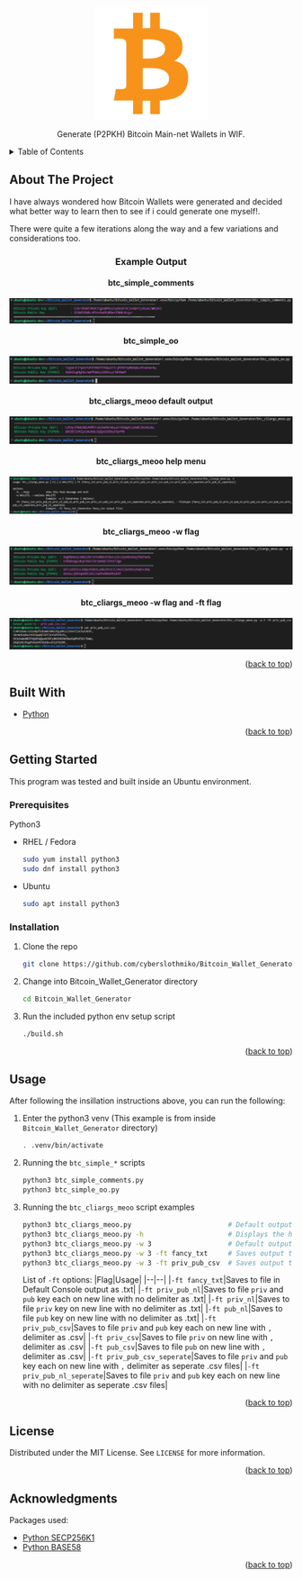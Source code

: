 <div id="top"></div>

<!-- PROJECT LOGO -->
<br />
<div align="center">
  <a href="https://github.com/CyberSlothMiko/Bitcoin_Wallet_Generator">
    <img src="images/Logo.png" alt="Logo" width="200" height="200">
  </a>
  <p align="center">
    Generate (P2PKH) Bitcoin Main-net Wallets in WIF.
  </p>
</div>



<!-- TABLE OF CONTENTS -->
<details>
  <summary>Table of Contents</summary>
  <ol>
    <li>
      <a href="#about-the-project">About The Project</a>
      <ul>
        <li><a href="#built-with">Built With</a></li>
      </ul>
    </li>
    <li>
      <a href="#getting-started">Getting Started</a>
      <ul>
        <li><a href="#prerequisites">Prerequisites</a></li>
        <li><a href="#installation">Installation</a></li>
      </ul>
    </li>
    <li><a href="#usage">Usage</a></li>
    <li><a href="#license">License</a></li>
    <li><a href="#acknowledgments">Acknowledgments</a></li>
  </ol>
</details>


<!-- ABOUT THE PROJECT -->
## About The Project

I have always wondered how Bitcoin Wallets were generated and decided what better way to learn then to see if i could generate one myself!.

There were quite a few iterations along the way and a few variations and considerations too.

<div align="center"><h3>Example Output</h3></div>
<div align="center"><h4>btc_simple_comments</h4></div>
<div align="center">
  <img src="images/btc_simple_comments.png" alt="Logo">
</div>
<div align="center"><h4>btc_simple_oo</h4></div>
<div align="center">
  <img src="images/btc_simple_oo.png" alt="Logo">
</div>
<div align="center"><h4>btc_cliargs_meoo default output</h4></div>
<div align="center">
  <img src="images/btc_cliargs_meoo_1.png" alt="Logo">
</div>
<div align="center"><h4>btc_cliargs_meoo help menu</h4></div>
<div align="center">
  <img src="images/btc_cliargs_meoo_2.png" alt="Logo">
</div>
<div align="center"><h4>btc_cliargs_meoo -w flag </h4></div>
<div align="center">
  <img src="images/btc_cliargs_meoo_3.png" alt="Logo">
</div>
<div align="center"><h4>btc_cliargs_meoo -w flag and -ft flag</h4></div>
<div align="center">
  <img src="images/btc_cliargs_meoo_4.png" alt="Logo">
</div>

<p align="right">(<a href="#top">back to top</a>)</p>


## Built With

* [Python](https://www.python.org/)

<p align="right">(<a href="#top">back to top</a>)</p>


<!-- GETTING STARTED -->
## Getting Started

This program was tested and built inside an Ubuntu environment.
### Prerequisites
Python3
* RHEL / Fedora
  ```sh
  sudo yum install python3
  sudo dnf install python3
  ```
* Ubuntu
  ```sh
  sudo apt install python3
  ```

### Installation

1. Clone the repo
   ```bash
   git clone https://github.com/cyberslothmiko/Bitcoin_Wallet_Generator.git
   ```
2. Change into Bitcoin_Wallet_Generator directory
   ```bash
   cd Bitcoin_Wallet_Generator
   ```
3. Run the included python env setup script
   ```bash
   ./build.sh
   ```

<p align="right">(<a href="#top">back to top</a>)</p>


<!-- USAGE EXAMPLES -->
## Usage

After following the insillation instructions above, you can run the following:

1. Enter the python3 venv (This example is from inside `Bitcoin_Wallet_Generator` directory)
   ```bash
   . .venv/bin/activate
   ```
2. Running the `btc_simple_*` scripts
   ```bash
   python3 btc_simple_comments.py
   python3 btc_simple_oo.py
   ```
3. Running the `btc_cliargs_meoo` script examples     
   ```bash
   python3 btc_cliargs_meoo.py                        # Default output to console
   python3 btc_cliargs_meoo.py -h                     # Displays the help information for the script & options for the -ft flag
   python3 btc_cliargs_meoo.py -w 3                   # Default output to console with -w flag to generate 3 wallets
   python3 btc_cliargs_meoo.py -w 3 -ft fancy_txt     # Saves output to a file in "fancy_txt" format, -w flag to generate 3 wallets
   python3 btc_cliargs_meoo.py -w 3 -ft priv_pub_csv  # Saves output to a file in "priv_pub_csv" format, -w flag to generate 3 wallets
   ```
   List of `-ft` options:
   |Flag|Usage|
   |--|--|
   |`-ft fancy_txt`|Saves to file in Default Console output as .txt|
   |`-ft priv_pub_nl`|Saves to file `priv` and `pub` key each on new line with no delimiter as .txt|
   |`-ft priv_nl`|Saves to file `priv` key on new line with no delimiter as .txt|
   |`-ft pub_nl`|Saves to file `pub` key on new line with no delimiter as .txt|
   |`-ft priv_pub_csv`|Saves to file `priv` and `pub` key each on new line with `,` delimiter as .csv|
   |`-ft priv_csv`|Saves to file `priv` on new line with `,` delimiter as .csv|
   |`-ft pub_csv`|Saves to file `pub` on new line with `,` delimiter as .csv|
   |`-ft priv_pub_csv_seperate`|Saves to file `priv` and `pub` key each on new line with `,` delimiter as seperate .csv files|
   |`-ft priv_pub_nl_seperate`|Saves to file `priv` and `pub` key each on new line with no delimiter as seperate .csv files|
   
<p align="right">(<a href="#top">back to top</a>)</p>


<!-- LICENSE -->
## License

Distributed under the MIT License. See `LICENSE` for more information.

<p align="right">(<a href="#top">back to top</a>)</p>


<!-- ACKNOWLEDGMENTS -->
## Acknowledgments

Packages used:
* [Python SECP256K1](https://pypi.org/project/secp256k1/)
* [Python BASE58](https://pypi.org/project/base58/)

<p align="right">(<a href="#top">back to top</a>)</p>